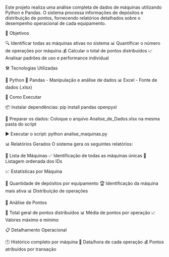 Este projeto realiza uma análise completa de dados de máquinas utilizando Python e Pandas. O sistema processa informações de depósitos e distribuição de pontos, 
fornecendo relatórios detalhados sobre o desempenho operacional de cada equipamento.


🎯 Objetivos

🔍 Identificar todas as máquinas ativas no sistema
📊 Quantificar o número de operações por máquina
💰 Calcular o total de pontos distribuídos
📈 Analisar padrões de uso e performance individual

🛠️ Tecnologias Utilizadas

🐍 Python 
🐼 Pandas - Manipulação e análise de dados
📊 Excel - Fonte de dados (.xlsx)


🚀 Como Executar

📦 Instalar dependências:
pip install pandas openpyxl

📁 Preparar os dados:
Coloque o arquivo Analise_de_Dados.xlsx na mesma pasta do script


▶️ Executar o script:
  python analise_maquinas.py



 📊 Relatórios Gerados
 O sistema gera os seguintes relatórios:

🔢 Lista de Máquinas
✅ Identificação de todas as máquinas únicas
📝 Listagem ordenada dos IDs

📈 Estatísticas por Máquina

🔄 Quantidade de depósitos por equipamento
🏆 Identificação da máquina mais ativa
📊 Distribuição de operações

💎 Análise de Pontos

🎯 Total geral de pontos distribuídos
📊 Média de pontos por operação
📈 Valores máximo e mínimo

📋 Detalhamento Operacional

🕐 Histórico completo por máquina
📅 Data/hora de cada operação
💰 Pontos atribuídos por transação
